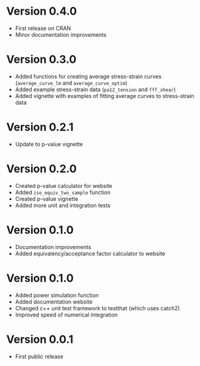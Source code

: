 # Version 0.4.0
- First release on CRAN
- Minor documentation improvements

# Version 0.3.0
- Added functions for creating average stress-strain curves
  (`average_curve_lm` and `average_curve_optim`)
- Added example stress-strain data (`pa12_tension` and `fff_shear`)
- Added vignette with examples of fitting average curves to stress-strain data

# Version 0.2.1
- Update to p-value vignette

# Version 0.2.0
- Created p-value calculator for website
- Added `iso_equiv_two_sample` function
- Created p-value vignette
- Added more unit and integration tests

# Version 0.1.0
- Documentation improvements
- Added equivalency/acceptance factor calculator to website

# Version 0.1.0
- Added power simulation function
- Added documentation website
- Changed c++ unit test framework to testthat (which uses catch2)
- Improved speed of numerical integration

# Version 0.0.1
- First public release
